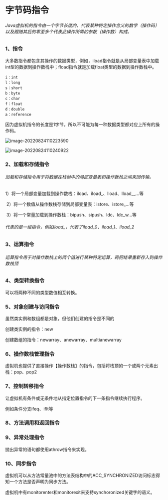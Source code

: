 # 字节码指令

###### Java虚拟机的指令由一个字节长度的、代表某种特定操作含义的数字（操作码）以及跟随其后的零至多个代表此操作所需的参数（操作数）构成。

### 1、指令

大多数指令都包含其操作的数据类型，例如，iload指令就是从局部变量表中加载int型的数据到操作数栈中；fload指令就是加载float类型的数据到操作数栈中。

```
i：int
l：long
s：short
b：byte
c：char
f：float
d：double
a：reference
```

因为虚拟机指令的长度是1字节，所以不可能为每一种数据类型都对应上所有的操作码。

![image-20220824110223590](C:\Users\HP\AppData\Roaming\Typora\typora-user-images\image-20220824110223590.png)

![image-20220824110240922](C:\Users\HP\AppData\Roaming\Typora\typora-user-images\image-20220824110240922.png)



### 2、加载和存储指令

###### 加载和存储指令用于将数据在栈帧中的局部变量表和操作数栈之间来回传输。

​	1）将一个局部变量加载到操作数栈：iload、iload_<n>、lload、lload__<n>...等

​	2）将一个数值从操作数栈存储到局部变量表：istore、istore_<n>...等

​	3）将一个常量加载到操作数栈：bipush、sipush、ldc、ldc_w...等

###### <n>代表的是一组指令，例如iload_<n>，代表了iload_0、iload_1、iload_2



### 3、运算指令

###### 运算指令用于对操作数栈上的两个值进行某种特定运算，再把结果重新存入到操作数栈顶



### 4、类型转换指令

可以将两种不同的类型数值相互转换。



### 5、对象创建与访问指令

虽然类实例和数组都是对象，但他们创建的指令是不同的

创建类实例的指令：new

创建数组的指令：newarray、anewarray、multianewarray



### 6、操作数栈管理指令

虚拟机也提供了直接操作【操作数栈】的指令，包括将栈顶的一个或两个元素出栈：pop、pop2



### 7、控制转移指令

让虚拟机有条件或无条件地从指定位置指令的下一条指令继续执行程序。

例如条件分支ifeq、iflt等



### 8、方法调用和返回指令



### 9、异常处理指令

抛出异常的语句都使用athrow指令来实现。



### 10、同步指令

虚拟机可以从方法常量池中的方法表结构中的ACC_SYNCHRONIZED访问标志得知一个方法是否声明为同步方法。

虚拟机中有monitorenter和monitorexit来支持synchoronized关键字的语义。